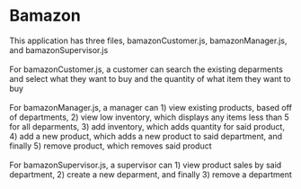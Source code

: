 # Bamazon
This application has three files, bamazonCustomer.js, bamazonManager.js, and bamazonSupervisor.js <br /> <br />
For bamazonCustomer.js, a customer can search the existing deparments and select what they want to buy and the quantity of what item they want to buy <br /> <br />
For bamazonManager.js, a manager can 1) view existing products, based off of departments, 2) view low inventory, which displays any items less than 5 for all deparments, 3) add inventory, which adds quantity for said product, 4) add a new product, which adds a new product to said department, and finally 5) remove product, which removes said product <br /> <br />
For bamazonSupervisor.js, a supervisor can 1) view product sales by said department, 2) create a new deparment, and finally 3) remove a department